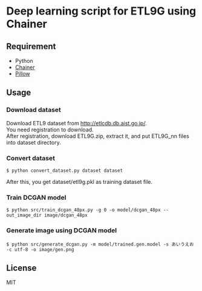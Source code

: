 # Deep learning script for ETL9G using Chainer

## Requirement

* Python
* [Chainer](http://chainer.org/)
* [Pillow](https://pillow.readthedocs.org/en/3.0.x/)

## Usage

### Download dataset

Download ETL9 dataset from http://etlcdb.db.aist.go.jp/.  
You need registration to download.  
After registration, download ETL9G.zip, extract it, and put ETL9G_nn files into dataset directory.

### Convert dataset

```
$ python convert_dataset.py dataset dataset
```

After this, you get dataset/etl9g.pkl as training dataset file.

### Train DCGAN model

```
$ python src/train_dcgan_48px.py -g 0 -o model/dcgan_48px --out_image_dir image/dcgan_48px
```

### Generate image using DCGAN model

```
$ python src/generate_dcgan.py -m model/trained.gen.model -s あいうえお -c utf-8 -o image/gen.png
```

## License

MIT
